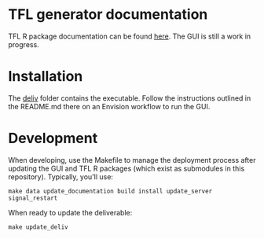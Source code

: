 # TFL generator documentation

TFL R package documentation can be found [here](https://metrumresearchgroup.github.io/TFL/).  The GUI is still a work in progress.

# Installation

The [deliv](https://github.com/metrumresearchgroup/TFLGenerator/tree/master/deliv) folder contains the executable.  Follow the instructions outlined in the README.md there on an Envision workflow to run the GUI.  

# Development

When developing, use the Makefile to manage the deployment process after updating the GUI and TFL R packages (which exist as submodules in this repository).  Typically, you'll use:

`make data update_documentation build install update_server signal_restart`

When ready to update the deliverable:

`make update_deliv`

